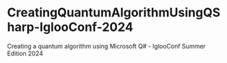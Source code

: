 # CreatingQuantumAlgorithmUsingQSharp-IglooConf-2024
Creating a quantum algorithm using Microsoft Q# - IglooConf Summer Edition 2024
